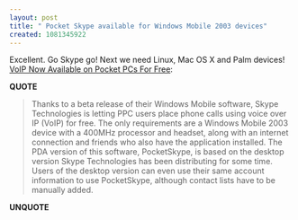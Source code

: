 ```yaml
---
layout: post
title: " Pocket Skype available for Windows Mobile 2003 devices"
created: 1081345922
---
```

<p>Excellent. Go Skype go! Next we need Linux, Mac OS X and Palm devices! <a href="http://www.bargainpda.com/default.asp?newsID=1987">VoIP Now Available on Pocket PCs For Free</a>:</p><p><strong>QUOTE</strong></p><blockquote>Thanks to a beta release of their Windows Mobile software, Skype Technologies&nbsp;is letting PPC users place phone calls using voice over IP (VoIP) for free. The only requirements are a Windows Mobile 2003 device with a 400MHz processor and headset, along with an internet connection and friends who also have the application installed. The PDA version of this software, PocketSkype, is based on the desktop version Skype Technologies has been distributing for some time. Users of the desktop version can even use their same account information to use PocketSkype, although contact lists have to be manually added.</blockquote><p><strong>UNQUOTE</strong></p>
